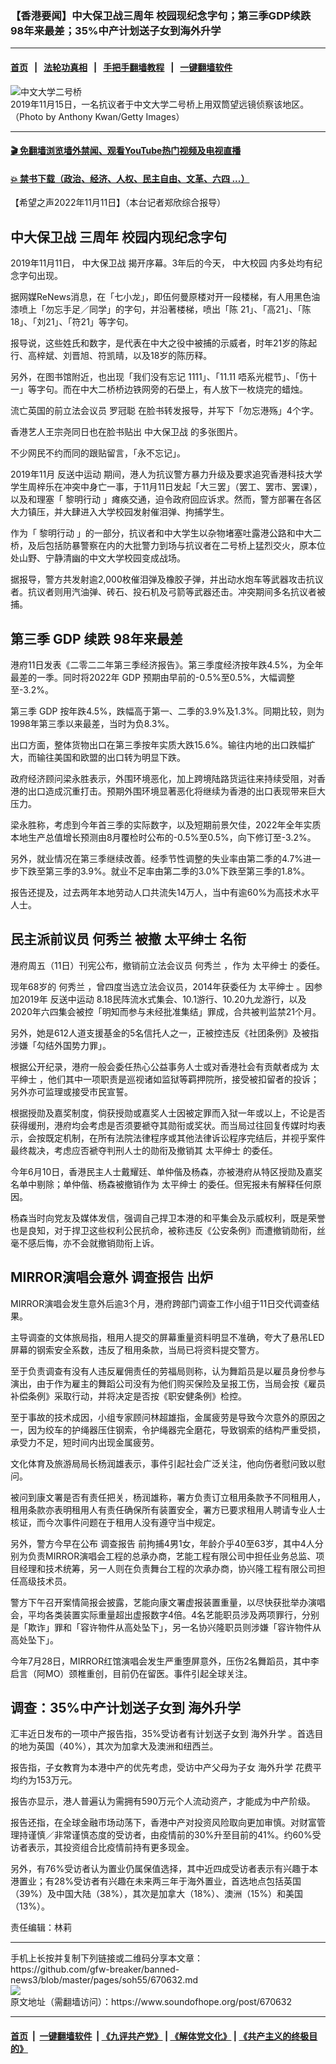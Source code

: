 ### 【香港要闻】中大保卫战三周年 校园现纪念字句；第三季GDP续跌 98年来最差；35%中产计划送子女到海外升学
------------------------

#### [首页](https://github.com/gfw-breaker/banned-news3/blob/master/README.md) &nbsp;&nbsp;|&nbsp;&nbsp; [法轮功真相](https://github.com/begood0513/basic/blob/master/README.md)  &nbsp;&nbsp;|&nbsp;&nbsp; [手把手翻墙教程](https://github.com/gfw-breaker/guides/wiki)  &nbsp;&nbsp;|&nbsp;&nbsp; [一键翻墙软件](https://github.com/gfw-breaker/nogfw/blob/master/README.md)  



<div><img alt="中文大学二号桥" src="https://img.soundofhope.org/2022-11/gettyimages-1182665856-1668193695440.jpg"/>
<br/><figcaption class="caption">
 2019年11月15日，一名抗议者于中文大学二号桥上用双筒望远镜侦察该地区。（Photo by Anthony Kwan/Getty Images）
</figcaption></div><hr/>

#### [ 🎬  免翻墙浏览墙外禁闻、观看YouTube热门视频及电视直播](https://github.com/gfw-breaker/HelloWorld)

#### [ 💥  禁书下载（政治、经济、人权、民主自由、文革、六四 ...）](https://github.com/gfw-breaker/books/blob/master/README.md)

<div><div class="Content__Wrapper sc-1bvya0-0 elmmKw article_body" itemprop="articleBody">
 <div id="post_place_1">
 </div>
 <p class="meta-top">
  <span class="meta">
   【希望之声2022年11月11日】（本台记者郑欣综合报导）
  </span>
 </p>
 <h2>
  <strong>
   <ok href="/term/415432">
    中大保卫战
   </ok>
   三周年 校园内现纪念字句
  </strong>
 </h2>
 <p>
  2019年11月11日，
  <ok href="/term/415432">
   中大保卫战
  </ok>
  揭开序幕。3年后的今天，
  <ok href="/term/806394">
   中大校园
  </ok>
  内多处均有纪念字句出现。
 </p>
 <p>
  据网媒ReNews消息，在「七小龙」，即伍何曼原楼对开一段楼梯，有人用黑色油漆喷上「勿忘手足／同学」的字句，并沿著楼梯，喷出「陈 21」、「高21」、「陈18」、「刘21」、「符21」等字句。
 </p>
 <p>
  报导说，这些姓氏和数字，是代表在中大之役中被捕的示威者，时年21岁的陈起行、高梓斌、刘晋旭、符凯晴，以及18岁的陈历释。
 </p>
 <p>
  另外，在图书馆附近，也出现「我们没有忘记 1111」、「11.11 唔系光棍节」、「伤十一」等字句。而在中大二桥桥边铁网旁的石壆上，有人放下一枚烧完的蜡烛。
 </p>
 <p>
  流亡英国的前立法会议员
  <ok href="/term/2293">
   罗冠聪
  </ok>
  在脸书转发报导，并写下「勿忘港殇」4个字。
 </p>
 <p>
  香港艺人王宗尧同日也在脸书贴出
  <ok href="/term/415432">
   中大保卫战
  </ok>
  的多张图片。
 </p>
 <p>
  不少网民不约而同的跟贴留言，「永不忘记」。
 </p>
 <p>
  2019年11月
  <ok href="/term/3448">
   反送中运动
  </ok>
  期间，港人为抗议警方暴力升级及要求追究香港科技大学学生周梓乐在冲突中身亡一事，于11月11日发起「大三罢」（罢工、罢市、罢课），以及和理塞「
  <ok href="/term/806397">
   黎明行动
  </ok>
  」瘫痪交通，迫令政府回应诉求。然而，警方部署在各区大力镇压，并大肆进入大学校园发射催泪弹、拘捕学生。
 </p>
 <p>
  作为「
  <ok href="/term/806397">
   黎明行动
  </ok>
  」的一部分，抗议者和中大学生以杂物堵塞吐露港公路和中大二桥，及后包括防暴警察在内的大批警力到场与抗议者在二号桥上猛烈交火，原本位处山野、宁静清幽的中文大学校园变成战场。
 </p>
 <p>
  据报导，警方共发射逾2,000枚催泪弹及橡胶子弹，并出动水炮车等武器攻击抗议者。抗议者则用汽油弹、砖石、投石机及弓箭等武器还击。冲突期间多名抗议者被捕。
 </p>
 <h2>
  <strong>
   第三季
   <ok href="/term/1928">
    GDP
   </ok>
   续跌 98年来最差
  </strong>
 </h2>
 <p>
  港府11日发表《二零二二年第三季经济报告》。第三季度经济按年跌4.5%，为全年最差的一季。同时将2022年
  <ok href="/term/1928">
   GDP
  </ok>
  预期由早前的-0.5%至0.5%，大幅调整至-3.2%。
 </p>
 <p>
  第三季
  <ok href="/term/1928">
   GDP
  </ok>
  按年跌4.5%，跌幅高于第一、二季的3.9%及1.3%。同期比较，则为1998年第三季以来最差，当时为负8.3%。
 </p>
 <p>
  出口方面，整体货物出口在第三季按年实质大跌15.6%。输往内地的出口跌幅扩大，而输往美国和欧盟的出口转为明显下跌。
 </p>
 <p>
  政府经济顾问梁永胜表示，外围环境恶化，加上跨境陆路货运往来持续受阻，对香港的出口造成沉重打击。预期外围环境显著恶化将继续为香港的出口表现带来巨大压力。
 </p>
 <p>
  梁永胜称，考虑到今年首三季的实际数字，以及短期前景欠佳，2022年全年实质本地生产总值增长预测由8月覆检时公布的-0.5%至0.5%，向下修订至-3.2%。
 </p>
 <p>
  另外，就业情况在第三季继续改善。经季节性调整的失业率由第二季的4.7%进一步下跌至第三季的3.9%。就业不足率由第二季的3.0%下跌至第三季的1.8%。
 </p>
 <p>
  报告还提及，过去两年本地劳动人口共流失14万人，当中有逾60%为高技术水平人士。
 </p>
 <h2>
  <strong>
   民主派前议员
   <ok href="/term/517163">
    何秀兰
   </ok>
   被撤
   <ok href="/term/771668">
    太平绅士
   </ok>
   名衔
  </strong>
 </h2>
 <p>
  港府周五（11日）刊宪公布，撤销前立法会议员
  <ok href="/term/517163">
   何秀兰
  </ok>
  ，作为
  <ok href="/term/771668">
   太平绅士
  </ok>
  的委任。
 </p>
 <p>
  现年68岁的
  <ok href="/term/517163">
   何秀兰
  </ok>
  ，曾四度当选立法会议员，2014年获委任为
  <ok href="/term/771668">
   太平绅士
  </ok>
  。因参加2019年
  <ok href="/term/3448">
   反送中运动
  </ok>
  8.18民阵流水式集会、10.1游行、10.20九龙游行，以及2020年六四集会被控「明知而参与未经批准集结」罪成，合共被判监禁21个月。
 </p>
 <p>
  另外，她是612人道支援基金的5名信托人之一，正被控违反《社团条例》及被指涉嫌「勾结外国势力罪」。
 </p>
 <p>
  根据公开纪录，港府一般会委任热心公益事务人士或对香港社会有贡献者成为
  <ok href="/term/771668">
   太平绅士
  </ok>
  ，他们其中一项职责是巡视诸如监狱等羁押院所，接受被扣留者的投诉；另外亦可监理或接受市民宣誓。
 </p>
 <p>
  根据授勋及嘉奖制度，倘获授勋或嘉奖人士因被定罪而入狱一年或以上，不论是否获得缓刑，港府均会考虑是否须要褫夺其勋衔或奖状。而当局过往回复传媒时均表示，会按既定机制，在所有法院法律程序或其他法律诉讼程序完结后，并视乎案件最终裁决，考虑应否褫夺判刑人士的勋衔及撤销其
  <ok href="/term/771668">
   太平绅士
  </ok>
  的委任。
 </p>
 <p>
  今年6月10日，香港民主人士戴耀廷、单仲偕及杨森，亦被港府从特区授勋及嘉奖名单中剔除；单仲偕、杨森被撤销作为
  <ok href="/term/771668">
   太平绅士
  </ok>
  的委任。但宪报未有解释任何原因。
 </p>
 <p>
  杨森当时向党友及媒体发信，强调自己捍卫本港的和平集会及示威权利，既是荣誉也是良知，对于捍卫这些权利公民抗命，被称违反《公安条例》而遭撤销勋衔，丝毫不感后悔，亦不会就撤销勋衔上诉。
 </p>
 <h2>
  <strong>
   MIRROR演唱会意外
   <ok href="/term/9668">
    调查报告
   </ok>
   出炉
  </strong>
 </h2>
 <p>
  MIRROR演唱会发生意外后逾3个月，港府跨部门调查工作小组于11日交代调查结果。
 </p>
 <p>
  主导调查的文体旅局指，租用人提交的屏幕重量资料明显不准确，夸大了悬吊LED屏幕的钢索安全系数，违反了租用条款，当局已将资料提交警方。
 </p>
 <p>
  至于负责调查有没有人违反雇佣责任的劳福局则称，认为舞蹈员是以雇员身份参与演出，由于作为雇主的舞蹈公司没有为他们购买保险及呈报工伤，当局会按《雇员补偿条例》采取行动，并将决定是否按《职安健条例》检控。
 </p>
 <p>
  至于事故的技术成因，小组专家顾问林超雄指，金属疲劳是导致今次意外的原因之一，因为绞车的护绳器压住钢索，令护绳器完全磨花，导致钢索的结构严重受损，承受力不足，短时间内出现金属疲劳。
 </p>
 <p>
  文化体育及旅游局局长杨润雄表示，事件引起社会广泛关注，他向伤者慰问致以慰问。
 </p>
 <p>
  被问到康文署是否有责任把关，杨润雄称，署方负责订立租用条款予不同租用人，租用条款亦表明租用人有责任确保所有装置安全，署方已要求租用人聘请专业人士核证，而今次事件问题在于租用人没有遵守当中规定。
 </p>
 <p>
  另外，警方今早在公布
  <ok href="/term/9668">
   调查报告
  </ok>
  前拘捕4男1女，年龄介乎40至63岁，其中4人分别为负责MIRROR演唱会工程的总承办商，艺能工程有限公司中担任业务总监、项目经理和技术统筹，另一人则在负责舞台工程的次承办商，协兴隆工程有限公司担任高级技术员。
 </p>
 <p>
  警方下午召开案情简报会披露，艺能向康文署虚报装置重量，以尽快获批举办演唱会，平均各类装置实际重量超出虚报数字4倍。4名艺能职员涉及两项罪行，分别是「欺诈」罪和「容许物件从高处坠下」，另一名协兴隆职员则涉嫌「容许物件从高处坠下」。
 </p>
 <p>
  今年7月28日，MIRROR红馆演唱会发生严重堕屏意外，压伤2名舞蹈员，其中李启言（阿MO）颈椎重创，目前仍在留医。事件引起全球关注。
 </p>
 <h2>
  <strong>
   调查：35%中产计划送子女到
   <ok href="/term/805926">
    海外升学
   </ok>
  </strong>
 </h2>
 <p>
  汇丰近日发布的一项中产报告指，35%受访者有计划送子女到
  <ok href="/term/805926">
   海外升学
  </ok>
  。首选目的地为英国（40%），其次为加拿大及澳洲和纽西兰。
 </p>
 <p>
  报告指，子女教育为本港中产的优先考虑，受访中产父母为子女
  <ok href="/term/805926">
   海外升学
  </ok>
  花费平均约为153万元。
 </p>
 <p>
  报告亦显示，港人普遍认为需拥有590万元个人流动资产，才能成为中产阶级。
 </p>
 <p>
  报告还指，在全球金融市场动荡下，香港中产对投资风险取向更加审慎。对财富管理持谨慎／非常谨慎态度的受访者，由疫情前的30%升至目前的41%。约60%受访者表示，其投资组合比疫情前持有更多现金。
 </p>
 <p>
  另外，有76%受访者认为置业仍属保值选择，其中近四成受访者表示有兴趣于本港置业；有28%受访者有兴趣在未来两三年于海外置业，首选地点包括英国（39%）及中国大陆（38%），其次是加拿大（18%）、澳洲（15%）和美国（13%）。
 </p>
 <p class="meta-btm">
  责任编辑：林莉
 </p>
</div>
</div>
<hr/>
手机上长按并复制下列链接或二维码分享本文章：<br/>
https://github.com/gfw-breaker/banned-news3/blob/master/pages/soh55/670632.md <br/>
<a href='https://github.com/gfw-breaker/banned-news3/blob/master/pages/soh55/670632.md'><img src='https://github.com/gfw-breaker/banned-news3/blob/master/pages/soh55/670632.md.png'/></a> <br/>
原文地址（需翻墙访问）：https://www.soundofhope.org/post/670632


------------------------
#### [首页](https://github.com/gfw-breaker/banned-news3/blob/master/README.md) &nbsp;|&nbsp; [一键翻墙软件](https://github.com/gfw-breaker/nogfw/blob/master/README.md) &nbsp;| [《九评共产党》](https://github.com/gfw-breaker/9ping.md/blob/master/README.md#九评之一评共产党是什么) | [《解体党文化》](https://github.com/gfw-breaker/jtdwh.md/blob/master/README.md) | [《共产主义的终极目的》](https://github.com/gfw-breaker/gczydzjmd.md/blob/master/README.md)


<img src='http://gfw-breaker.win/banned-news3/pages/soh55/670632.md' width='0px' height='0px'/>